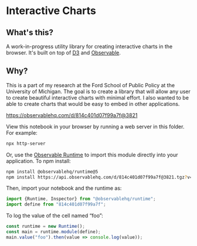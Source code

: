 # Interactive Charts

## What's this?
A work-in-progress utility library for creating interactive charts in the browser. It's built on top of [D3](https://d3js.org/) and [Observable](https://observablehq.com/).

## Why?
This is a part of my research at the Ford School of Public Policy at the University of Michigan. The goal is to create a library that will allow any user to create beautiful interactive charts with minimal effort. I also wanted to be able to create charts that would be easy to embed in other applications.

https://observablehq.com/d/814c401d07f99a7f@3821

View this notebook in your browser by running a web server in this folder. For
example:

~~~sh
npx http-server
~~~

Or, use the [Observable Runtime](https://github.com/observablehq/runtime) to
import this module directly into your application. To npm install:

~~~sh
npm install @observablehq/runtime@5
npm install https://api.observablehq.com/d/814c401d07f99a7f@3821.tgz?v=3
~~~

Then, import your notebook and the runtime as:

~~~js
import {Runtime, Inspector} from "@observablehq/runtime";
import define from "814c401d07f99a7f";
~~~

To log the value of the cell named “foo”:

~~~js
const runtime = new Runtime();
const main = runtime.module(define);
main.value("foo").then(value => console.log(value));
~~~
